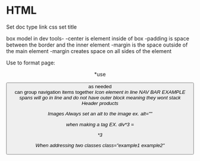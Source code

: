 # HTML
Set doc type
link css
set title


box model in dev tools-
-center is element inside of box
-padding is space between the border and the inner element
-margin is the space outside of the main element
-margin creates space on all sides of the element

Use to format page:
<header>
<main>
<footer>
*use <div> <span> <p> <button> <section> as needed
<nav> can group navigation items together
<i> Icon element in line
NAV BAR EXAMPLE
spans will go in line and do not have outer block meaning they wont stack
<nav>
 <span>Header<span>
 <span>products<span>

 Images
 Always set an alt to the image ex. alt=""

 when making a tag EX. div*3 = <div>*3

 When addressing two classes
 class="example1 example2"